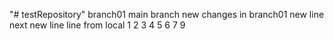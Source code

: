 "# testRepository" 
branch01
main branch
new changes in branch01
new line
next new line
line from local
1
2
3
4
5
6
7
9